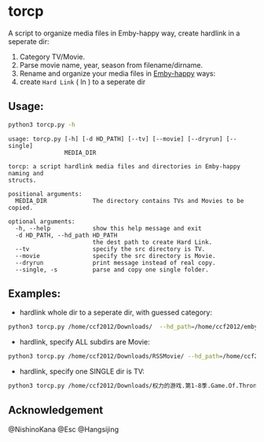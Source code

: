 # torcp
A script to organize media files in Emby-happy way, create hardlink in a seperate dir:
1. Category TV/Movie.
2. Parse movie name, year, season from filename/dirname.
3. Rename and organize your media files  in [Emby-happy](https://support.emby.media/support/solutions/articles/44001159102-movie-naming) ways:
4. create `Hard Link` ( ln ) to a seperate dir
 

##  Usage:
```sh 
python3 torcp.py -h
```

```
usage: torcp.py [-h] [-d HD_PATH] [--tv] [--movie] [--dryrun] [--single]
                MEDIA_DIR

torcp: a script hardlink media files and directories in Emby-happy naming and
structs.

positional arguments:
  MEDIA_DIR             The directory contains TVs and Movies to be copied.

optional arguments:
  -h, --help            show this help message and exit
  -d HD_PATH, --hd_path HD_PATH
                        the dest path to create Hard Link.
  --tv                  specify the src directory is TV.
  --movie               specify the src directory is Movie.
  --dryrun              print message instead of real copy.
  --single, -s          parse and copy one single folder.
```
##  Examples:

* hardlink whole dir to a seperate dir, with guessed category:
```sh 
python3 torcp.py /home/ccf2012/Downloads/  --hd_path=/home/ccf2012/emby/ 
```

* hardlink, specify ALL subdirs are Movie:
```sh
python3 torcp.py /home/ccf2012/Downloads/RSSMovie/ --hd_path=/home/ccf2012/emby/ --movie
```

* hardlink, specify one SINGLE dir is TV:
```sh
python3 torcp.py /home/ccf2012/Downloads/权力的游戏.第1-8季.Game.Of.Thrones.S01-S08.1080p.Blu-Ray.AC3.x265.10bit-Yumi --hd_path=/home/ccf2012/emby/ -s --tv
```


## Acknowledgement 
@NishinoKana @Esc @Hangsijing

